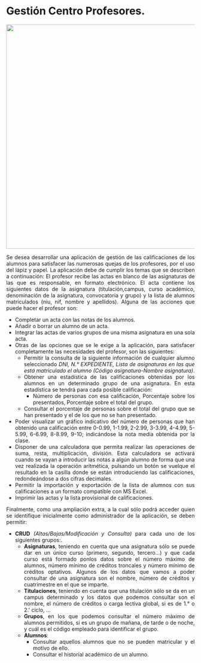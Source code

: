 <div align="justify">

# Gestión Centro Profesores. 

<div align="center">
  <img src="https://www.magisnet.com/wp-content/uploads/2020/02/clima-escolar.jpeg" width="600px" />
</div>

Se desea desarrollar una aplicación de gestión de las calificaciones de los alumnos
para satisfacer las numerosas quejas de los profesores, por el uso del lápiz y papel.
La aplicación debe de cumplir los temas que se describen a continuación:
El profesor recibe las actas en blanco de las asignaturas de las que es responsable, en formato electrónico. El acta contiene los siguientes datos de la asignatura (titulación,campus, curso académico, denominación de la asignatura, convocatoria y grupo) y la lista de alumnos matriculados (niu, nif, nombre y apellidos). Alguna de las acciones que puede hacer el profesor son:
 - Completar un acta con las notas de los alumnos.
 - Añadir o borrar un alumno de un acta.
 - Integrar las actas de varios grupos de una misma asignatura en una sola acta.
 - Otras de las opciones que se le exige a la aplicación, para satisfacer completamente las necesidades del profesor, son las siguientes:
    - Permitir la consulta de la siguiente información de cualquier alumno seleccionado _DNI, N.° EXPEDIENTE, Lista de asignaturas en las que está matriculado el alumno (Código asignatura-Nombre asignatura)_.
    - Obtener una estadística de las calificaciones obtenidas por los alumnos en un determinado grupo de una asignatura. En esta estadística se tendrá para cada posible calificación:
      - Número de personas con esa calificación, Porcentaje sobre los presentados, Porcentaje sobre el total del grupo.
    - Consultar el porcentaje de personas sobre el total del grupo que se han presentado y el de los que no se han presentado.
 - Poder visualizar un gráfico indicativo del número de personas que han obtenido una calificación entre 0-0.99, 1-1.99, 2-2.99, 3-3.99, 4-4.99, 5-5.99, 6-6.99, 8-8.99, 9-10; indicándose la nota media obtenida por la clase.
 - Disponer de una calculadora que permita realizar las operaciones de suma, resta, multiplicación, división. Esta calculadora se activará cuando se vayan a introducir las notas a algún alumno de forma que una vez realizada la operación aritmética, pulsando un botón se vuelque el resultado en la casilla donde se están introduciendo las calificaciones, redondeándose a dos cifras decimales.
 - Permitir la importación y exportación de la lista de alumnos con sus calificaciones a un formato compatible con MS Excel.
 - Imprimir las actas y la lista provisional de calificaciones.

Finalmente, como una ampliación extra, a la cual sólo podrá acceder quien se
identifique inicialmente como administrador de la aplicación, se deben permitir:
 - __CRUD__ _(Altas/Bajas/Modificación y Consulta)_ para cada uno de los siguientes grupos:.
   - __Asignaturas__, teniendo en cuenta que una asignatura sólo se puede dar en un único curso (primero, segundo, tercero...) y que cada curso está formado ponlos datos sobre el número máximo de alumnos, número mínimo de créditos troncales y número mínimo de créditos optativos. Algunos de los datos que vamos a poder consultar de una asignatura son el nombre, número de créditos y cuatrimestre en el que se imparte.
   - __Titulaciones__, teniendo en cuenta que una titulación sólo se da en un campus determinado y los datos que podemos consultar son el nombre, el número de créditos o carga lectiva global, si es de 1.° o 2.' ciclo, ...
   - __Grupos__, en los que podemos consultar el número máximo de alumnos permitidos, si es un grupo de mañana, de tarde o de noche, y cuál es el código empleado para identificar el grupo.
   - __Alumnos__:
     - Consultar aquellos alumnos que no se pueden matricular y el motivo de ello.
     - Consultar el historial académico de un alumno.

<!--
___Solución__:

Vamos a realizar el análisis de cada uno de los parrafos del ejercicio.
>__Información__: El profesor recibe las actas en blanco de las asignaturas de las que es responsable, en formato electrónico.

En primer lugar vemos que existe un actor llamado __profesor__ sobre el que recae el gran peso de la operaciones que realiza la aplicación. En segundo lugar observamos que hay un agente que proveo las actas, que podríamos llamar __generador de Actas__. El primer _caso de uso_ será el envío de actas, por este actor.
 - __Generar Actas__: _Enviar Actas_. __C.U.1.__
>__Información__:El acta contiene los siguientes datos de la asignatura (titulación,campus, curso académico, denominación de la asignatura, convocatoria y grupo) y la lista de alumnos matriculados (niu, nif, nombre y apellidos).
Esta información no es de vital importancia para detectar los casos de uso que existen, pero si contiene información de datos que debería almacenarse en una __BBDD__ _(titulación,campus, curso académico, denominación de la asignatura, convocatoria y grupo) y la lista de alumnos matriculados (niu, nif, nombre y apellidos)_. 

El siguiente bloque de información que debemos de analizar es el siguiente:
> __Información__:
    - Completar un acta con las notas de los alumnos.
    - Añadir o borrar un alumno de un acta.
    - Integrar las actas de varios grupos de una misma asignatura en una sola acta.
    - Otras de las opciones que se le exige a la aplicación, para satisfacer completamente las necesidades del profesor, son las siguientes:
    - Permitir la consulta de la siguiente información de cualquier alumno seleccionado _DNI, N.° EXPEDIENTE, Lista de asignaturas en las que está matriculado el alumno (Código asignatura-Nombre asignatura)_.
    - Obtener una estadística de las calificaciones obtenidas por los alumnos en un determinado grupo de una asignatura. En esta estadística se tendrá para cada posible calificación:
      - Número de personas con esa calificación, Porcentaje sobre los presentados, Porcentaje sobre el total del grupo.
      - Consultar el porcentaje de personas sobre el total del grupo que se han presentado y el de los que no se han presentado.
    - Poder visualizar un gráfico indicativo del número de personas que han obtenido una calificación entre 0-0.99, 1-1.99, 2-2.99, 3-3.99, 4-4.99, 5-5.99, 6-6.99, 8-8.99, 9-10; indicándose la nota media obtenida por la clase.
    - Disponer de una calculadora que permita realizar las operaciones de suma, resta, multiplicación, división. Esta calculadora se activará cuando se vayan a introducir las notas a algún alumno de forma que una vez realizada la operación aritmética, pulsando un botón se vuelque el resultado en la casilla donde se están introduciendo las calificaciones, redondeándose a dos cifras decimales.
    - Permitir la importación y exportación de la lista de alumnos con sus calificaciones a un formato compatible con MS Excel.
    - Imprimir las actas y la lista provisional de calificaciones.

Los casos de uso que extraemos de este texto son los siguiente:
- _Completar acta_.__C.U.2.__
- _Añadir Alumno_.__C.U.3.__
- _Borrar Alumno_.__C.U.4.__
- _Integrar Actas_.__C.U.5.__  
- _Consulta Información Alumno_. __C.U.6.__
- _Obtener Estadística Calificaciones Alumnos_.__C.U.7.__
- _Porcentaje Alumnos_.__C.U.8.__ _(Contendrá la opción de los presentados y no presentados, se especificará en la especificación de caso)_.
- _Visualizar Gráfico Calificación_. __C.U.9.__
- _Importación de Lista Alumnos_. __C.U.10.__.
- _Exportación de Lista Alumnos_ __C.U.11.__
- _Imprimir Acta_. __C.U.12.__
- _Listado Calificaciones Provisional_.__C.U.13.__
- Otros casos de Uso:
   - _Calculadora_. __C.U.14.__ Se debe de relacionar con el caso de uso correcto. __(C.U.2).__

Aunque no se indica explicitamente en el texto, el profesor se debe ___autenticar___ en el sistema, ya que se deduce del segundo párrafo _(sólo podrá acceder quien se identifique inicialmente como administrador de la aplicación_. ___No obstante como no se indica explicitamente___, podríamos obviar esto y que sólo estuviera autenticado el profesor con __ROL ADMINISTRADOR__.       

Del siguiente párrafo de información:
> Información: sólo podrá acceder quien se identifique inicialmente como __administrador__ de la aplicación, se deben permitir:
    - __CRUD__ _(Altas/Bajas/Modificación y Consulta)_ para cada uno de los siguientes grupos:.
      - __Asignaturas__, teniendo en cuenta que una asignatura sólo se puede dar en un único curso (primero, segundo, tercero...) y que cada curso está formado ponlos datos sobre el número máximo de alumnos, número mínimo de créditos troncales y número mínimo de créditos optativos. Algunos de los datos que vamos a poder consultar de una asignatura son el nombre, número de créditos y cuatrimestre en el que se imparte.
      - __Titulaciones__, teniendo en cuenta que una titulación sólo se da en un campus determinado y los datos que podemos consultar son el nombre, el número de créditos o carga lectiva global, si es de 1.° o 2.' ciclo, ...
      - __Grupos__, en los que podemos consultar el número máximo de alumnos permitidos, si es un grupo de mañana, de tarde o de noche, y cuál es el código empleado para identificar el grupo.
      - __Alumnos__:
        - Consultar aquellos alumnos que no se pueden matricular y el motivo de ello.
        - Consultar el historial académico de un alumno.

De este párrafo podemos obtener los siguientes casos de uso:
- Asignaturas:
  - Alta. __(C.U.15).__
  - Baja. __(C.U.16).__
  - Modificación. __(C.U.17).__
  - Consulta. __(C.U.18).__
- Titulación:
  - Alta. __(C.U.19).__
  - Baja. __(C.U.20).__
  - Modificación. __(C.U.21).__
  - Consulta. __(C.U.22).__
- Grupo:
  - Alta. __(C.U.23).__
  - Baja. __(C.U.24).__
  - Modificación. __(C.U.25).__
  - Consulta. __(C.U.26).__  
- Alumno:
  - Alta. __(C.U.27).__
  - Baja. __(C.U.28).__
  - Modificación. __(C.U.29).__
  - Consulta. __(C.U.30).__

-->
</div>